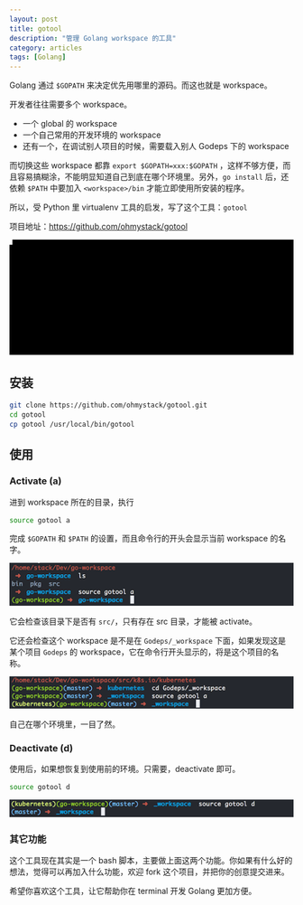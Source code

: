 ```yaml
---
layout: post
title: gotool
description: "管理 Golang workspace 的工具"
category: articles
tags: [Golang]
---
```


Golang 通过 `$GOPATH` 来决定优先用哪里的源码。而这也就是 workspace。

开发者往往需要多个 workspace。

* 一个 global 的 workspace
* 一个自己常用的开发环境的 workspace
* 还有一个，在调试别人项目的时候，需要载入别人 Godeps 下的 workspace

而切换这些 workspace 都靠 `export $GOPATH=xxx:$GOPATH` ，这样不够方便，而且容易搞糊涂，不能明显知道自己到底在哪个环境里。另外，`go install` 后，还依赖 `$PATH` 中要加入 `<workspace>/bin` 才能立即使用所安装的程序。

所以，受 Python 里 virtualenv 工具的启发，写了这个工具：`gotool`

项目地址：https://github.com/ohmystack/gotool

![recording](/images/posts_img/2015-12-03-gotool-recording.gif)

## 安装

```bash
git clone https://github.com/ohmystack/gotool.git
cd gotool
cp gotool /usr/local/bin/gotool
```

## 使用

### Activate (a)

进到 workspace 所在的目录，执行

```bash
source gotool a
```

完成 `$GOPATH` 和 `$PATH` 的设置，而且命令行的开头会显示当前 workspace 的名字。

![workspace](/images/posts_img/2015-12-03-gotool-workspace1.png)

它会检查该目录下是否有 `src/`，只有存在 src 目录，才能被 activate。

它还会检查这个 workspace 是不是在 `Godeps/_workspace` 下面，如果发现这是某个项目 `Godeps` 的 workspace，它在命令行开头显示的，将是这个项目的名称。

![workspace](/images/posts_img/2015-12-03-gotool-workspace2.png)

自己在哪个环境里，一目了然。

### Deactivate (d)

使用后，如果想恢复到使用前的环境。只需要，deactivate 即可。

```bash
source gotool d
```

![workspace](/images/posts_img/2015-12-03-gotool-deactivate.png)

### 其它功能

这个工具现在其实是一个 bash 脚本，主要做上面这两个功能。你如果有什么好的想法，觉得可以再加入什么功能，欢迎 fork 这个项目，并把你的创意提交进来。

希望你喜欢这个工具，让它帮助你在 terminal 开发 Golang 更加方便。

